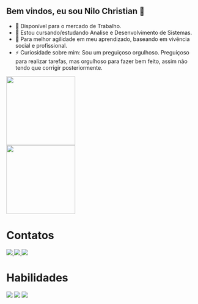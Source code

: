 ## Bem vindos, eu sou Nilo Christian 👋

- 🔭 Disponível para o mercado de Trabalho.
- 🌱 Estou cursando/estudando Analise e Desenvolvimento de Sistemas.
- 🤔 Para melhor agilidade em meu aprendizado, baseando em vivência social e profissional.
- ⚡ Curiosidade sobre mim: Sou um preguiçoso orgulhoso. Preguiçoso para realizar tarefas, mas orgulhoso para fazer bem feito, assim não tendo que corrigir posteriormente.

<div>
  <a href="https://github.com/nilochristian">
  <img height="180em" src="https://github-readme-stats.vercel.app/api?username=nilochristian&layout=compact&theme=dark&count_private=true&show_icons=true" />
  <br>
    <img height="180em" src="https://github-readme-stats.vercel.app/api/top-langs/?username=nilochristian&layout=compact&theme=dark&hide=hlsl,shaderlab,jupyter%20notebook" />
  </a>
</div>

<div style="display: inline_block">
  <h1> Contatos </h1>
  
  <a href="https://www.linkedin.com/in/nilo-christian-frança-263615167/" target="_black">
    <img src="https://img.shields.io/badge/LinkedIn-0077B5?style=for-the-badge&logo=linkedin&logoColor=white"/>
  </a>
  <a href="mailto:nilochristian@gmail.com" target="_black">
    <img src="https://img.shields.io/badge/Gmail-D14836?style=for-the-badge&logo=gmail&logoColor=white"/>
  </a>
  <a href="https://nilochristian.itch.io" target="_black">
    <img src="https://img.shields.io/badge/Itch.io-FA5C5C?style=for-the-badge&logo=itch.io&logoColor=white"/>
  </a>
</div>
  <h1>Habilidades</h1>
<div style="display: inline_block">
<img src="https://img.shields.io/badge/C%23-239120?style=for-the-badge&logo=c-sharp&logoColor=white"/>
<img src="https://img.shields.io/badge/Python-3776AB?style=for-the-badge&logo=python&logoColor=white"/>
<img src="https://img.shields.io/badge/Java-ED8B00?style=for-the-badge&logo=java&logoColor=black"/>
</div>
<!--
**nilochristian/nilochristian** is a ✨ _special_ ✨ repository because its `README.md` (this file) appears on your GitHub profile.

Here are some ideas to get you started:

- 🔭 I’m currently working on ...
- 🌱 I’m currently learning ...
- 👯 I’m looking to collaborate on ...
- 🤔 I’m looking for help with ...
- 💬 Ask me about ...
- 📫 How to reach me: ...
- 😄 Pronouns: ...
- ⚡ Fun fact: ...
-->

